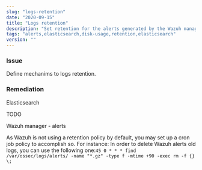 ```yaml
---
slug: "logs-retention"
date: "2020-09-15"
title: "Logs retention"
description: "Set retention for the alerts generated by the Wazuh manager and the data indexed in Elasticsearch"
tags: "alerts,elasticsearch,disk-usage,retention,elasticsearch"
version: ""
---
```


### Issue

Define mechanims to logs retention.

### Remediation

Elasticsearch

TODO

Wazuh manager - alerts

As Wazuh is not using a retention policy by default, you may set up a cron job policy to accomplish so. For instance:
In order to delete Wazuh alerts old logs, you can use the following one:`45 0 * * * find /var/ossec/logs/alerts/ -name "*.gz" -type f -mtime +90 -exec rm -f {} \;`
